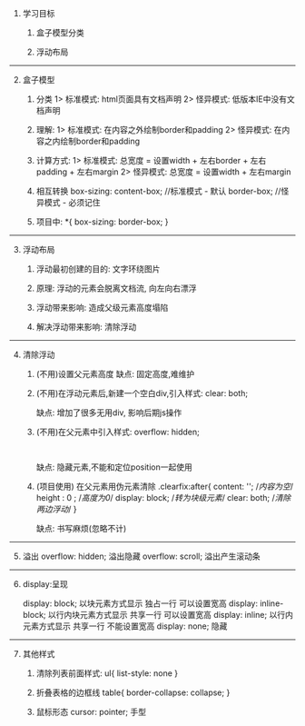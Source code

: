 
1. 学习目标
    1) 盒子模型分类

    2) 浮动布局

-------------------------------------------------------------

2. 盒子模型

    1) 分类
        1> 标准模式: html页面具有文档声明
        2> 怪异模式: 低版本IE中没有文档声明

    2) 理解: 
        1> 标准模式: 在内容之外绘制border和padding
        2> 怪异模式: 在内容之内绘制border和padding

    3) 计算方式: 
        1> 标准模式: 总宽度 = 设置width + 左右border + 左右padding + 左右margin
        2> 怪异模式: 总宽度 = 设置width + 左右margin

    4) 相互转换
        box-sizing: 
            content-box;  //标准模式  - 默认
            border-box;   //怪异模式  - 必须记住

    5) 项目中: 
        *{
            box-sizing: border-box;
        }

-------------------------------------------------------------

3. 浮动布局

    1) 浮动最初创建的目的: 文字环绕图片

    2) 原理: 浮动的元素会脱离文档流, 向左向右漂浮

    3) 浮动带来影响: 造成父级元素高度塌陷

    4) 解决浮动带来影响: 清除浮动

-------------------------------------------------------------

4. 清除浮动

    1) (不用)设置父元素高度
        缺点: 固定高度,难维护

    2) (不用)在浮动元素后,新建一个空白div,引入样式: clear: both;
        <div>
            <p class="fl"></p>
            <p class="fl"></p>
            <p class="fl"></p>
            <div style="clear: both"></div>
        </div>

        缺点: 增加了很多无用div, 影响后期js操作

    3) (不用)在父元素中引入样式: overflow: hidden;
        <div style="overflow:hidden">
            <p class="fl"></p>
            <p class="fl"></p>
            <p class="fl"></p>
        </div>

        缺点: 隐藏元素,不能和定位position一起使用

    4) (项目使用) 在父元素用伪元素清除
        .clearfix:after{
            content: '';        /*内容为空*/
            height : 0 ;        /*高度为0*/
            display: block;     /*转为块级元素*/
            clear: both;        /*清除两边浮动*/
        }

        <div class="clearfix">
            <p class="fl"></p>
            <p class="fl"></p>
            <p class="fl"></p>
        </div>

        缺点: 书写麻烦(忽略不计)

-------------------------------------------------------------

5. 溢出
    overflow: hidden; 溢出隐藏
    overflow: scroll; 溢出产生滚动条


-------------------------------------------------------------

6. display:呈现

    display: block;         以块元素方式显示        独占一行   可以设置宽高
    display: inline-block;  以行内块元素方式显示    共享一行   可以设置宽高
    display: inline;        以行内元素方式显示      共享一行   不能设置宽高
    display: none;          隐藏


-------------------------------------------------------------

7. 其他样式

    1) 清除列表前面样式: 
        ul{ list-style: none }

    2) 折叠表格的边框线
        table{ border-collapse: collapse; }

    3) 鼠标形态
        cursor: pointer;  手型